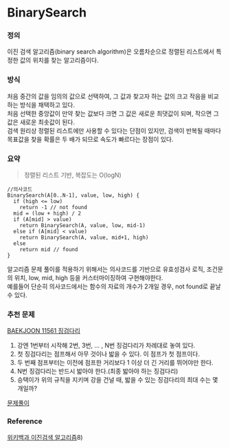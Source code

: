 # BinarySearch

### 정의
이진 검색 알고리즘(binary search algorithm)은 오름차순으로 정렬된 리스트에서 특정한 값의 위치를 찾는 알고리즘이다.  

### 방식
처음 중간의 값을 임의의 값으로 선택하여, 그 값과 찾고자 하는 값의 크고 작음을 비교하는 방식을 채택하고 있다.  
처음 선택한 중앙값이 만약 찾는 값보다 크면 그 값은 새로운 최댓값이 되며, 작으면 그 값은 새로운 최솟값이 된다.  
검색 원리상 정렬된 리스트에만 사용할 수 있다는 단점이 있지만, 검색이 반복될 때마다 목표값을 찾을 확률은 두 배가 되므로 속도가 빠르다는 장점이 있다.

### 요약
> 정렬된 리스트 기반, 복잡도는 O(logN)

```
//의사코드
BinarySearch(A[0..N-1], value, low, high) {
  if (high <= low)
    return -1 // not found
  mid = (low + high) / 2
  if (A[mid] > value)
    return BinarySearch(A, value, low, mid-1)
  else if (A[mid] < value)
    return BinarySearch(A, value, mid+1, high)
  else
    return mid // found
}
```
알고리즘 문제 풀이를 적용하기 위해서는 의사코드를 기반으로 유효성검사 로직, 조건문의 위치, low, mid, high 등을 커스터마이징하여 구현해야한다.  
예를들어 단순히 의사코드에서는 함수의 자료의 개수가 2개일 경우, not found로 끝날 수 있다.

### 추천 문제
[BAEKJOON 11561 징검다리](https://www.acmicpc.net/problem/11561)

1. 강엔 1번부터 시작해 2번, 3번, ... , N번 징검다리가 차례대로 놓여 있다.
2. 첫 징검다리는 점프해서 아무 것이나 밟을 수 있다. 이 점프가 첫 점프이다.  
3. 두 번째 점프부터는 이전에 점프한 거리보다 1 이상 더 긴 거리를 뛰어야만 한다.  
4. N번 징검다리는 반드시 밟아야 한다.(최종 밟아야 하는 징검다리)
5. 승택이가 위의 규칙을 지키며 강을 건널 때, 밟을 수 있는 징검다리의 최대 수는 몇 개일까?

[문제풀이](https://github.com/ansangyoung/algorithmPython/blob/dev_ssffwert/Search/baekJoon11561.py)

### Reference
[위키백과 이진검색 알고리즘](https://ko.wikipedia.org/wiki/%EC%9D%B4%EC%A7%84_%EA%B2%80%EC%83%89_%EC%95%8C%EA%B3%A0%EB%A6%AC%EC%A6%98)8)
